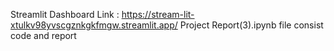 Streamlit Dashboard Link : https://stream-lit-xtulkv98yvscgznkgkfmgw.streamlit.app/
Project Report(3).ipynb file consist code and report
